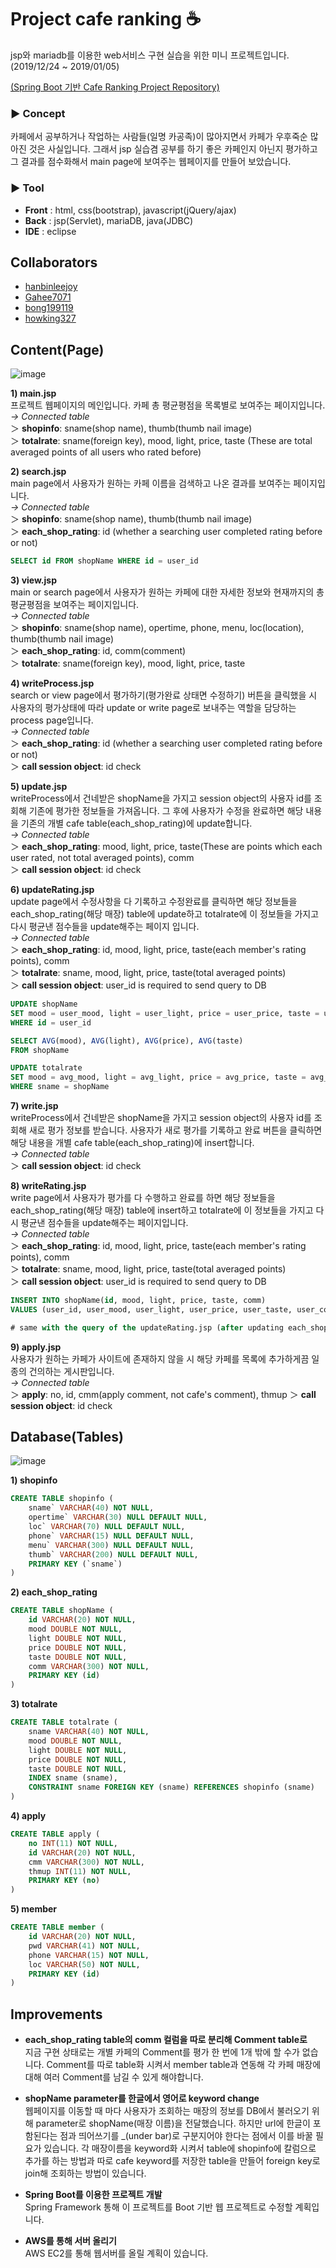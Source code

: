 # Project cafe ranking :coffee:

jsp와 mariadb를 이용한 web서비스 구현 실습을 위한 미니 프로젝트입니다.  
(2019/12/24 ~ 2019/01/05)

[(Spring Boot 기반 Cafe Ranking Project Repository)](https://github.com/hanbinleejoy/cagong-ranking-project)

### ▶ Concept
카페에서 공부하거나 작업하는 사람들(일명 카공족)이 많아지면서 카페가 우후죽순 많아진 것은 사실입니다. 그래서 jsp 실습겸 공부를 하기 좋은 카페인지 아닌지 평가하고 그 결과를 점수화해서 main page에 보여주는 웹페이지를 만들어 보았습니다.

### ▶ Tool
- **Front** : html, css(bootstrap), javascript(jQuery/ajax)  
- **Back** : jsp(Servlet), mariaDB, java(JDBC)
- **IDE** : eclipse

## Collaborators

- [hanbinleejoy](https://github.com/hanbinleejoy)
- [Gahee7071](https://github.com/Gahee707l)  
- [bong199119](https://github.com/bong199119)  
- [howking327](https://github.com/howking327)

## Content(Page)

![image](https://user-images.githubusercontent.com/41675375/72218268-93328580-357c-11ea-86b6-013856fb4de2.png)

**1) main.jsp**  
프로젝트 웹페이지의 메인입니다. 카페 총 평균평점을 목록별로 보여주는 페이지입니다.  
*→ Connected table*  
  ＞ **shopinfo**: sname(shop name), thumb(thumb nail image)  
  ＞ **totalrate**: sname(foreign key), mood, light, price, taste (These are total averaged points of all users who rated before)

**2) search.jsp**  
main page에서 사용자가 원하는 카페 이름을 검색하고 나온 결과를 보여주는 페이지입니다.  
*→ Connected table*  
  ＞ **shopinfo**: sname(shop name), thumb(thumb nail image)  
  ＞ **each_shop_rating**: id (whether a searching user completed rating before or not)
  ```sql
  SELECT id FROM shopName WHERE id = user_id
  ```
  
**3) view.jsp**  
main or search page에서 사용자가 원하는 카페에 대한 자세한 정보와 현재까지의 총 평균평점을 보여주는 페이지입니다.  
*→ Connected table*  
  ＞ **shopinfo**: sname(shop name), opertime, phone, menu, loc(location), thumb(thumb nail image)  
  ＞ **each_shop_rating**: id, comm(comment)  
  ＞ **totalrate**: sname(foreign key), mood, light, price, taste

**4) writeProcess.jsp**  
search or view page에서 평가하기(평가완료 상태면 수정하기) 버튼을 클릭했을 시 사용자의 평가상태에 따라 update or write page로 보내주는 역할을 담당하는 process page입니다.  
*→ Connected table*  
  ＞ **each_shop_rating**: id (whether a searching user completed rating before or not)  
  ＞ **call session object**: id check 

**5) update.jsp**  
writeProcess에서 건네받은 shopName을 가지고 session object의 사용자 id를 조회해 기존에 평가한 정보들을 가져옵니다. 그 후에 사용자가 수정을 완료하면 해당 내용을 기존의 개별 cafe table(each_shop_rating)에 update합니다.  
*→ Connected table*  
  ＞ **each_shop_rating**: mood, light, price, taste(These are points which each user rated, not total averaged points), comm  
  ＞ **call session object**: id check

**6) updateRating.jsp**  
update page에서 수정사항을 다 기록하고 수정완료를 클릭하면 해당 정보들을 each_shop_rating(해당 매장) table에 update하고 totalrate에 이 정보들을 가지고 다시 평균낸 점수들을 update해주는 페이지 입니다.  
*→ Connected table*  
  ＞ **each_shop_rating**: id, mood, light, price, taste(each member's rating points), comm  
  ＞ **totalrate**: sname, mood, light, price, taste(total averaged points)  
  ＞ **call session object**: user_id is required to send query to DB
  ```sql
  UPDATE shopName 
  SET mood = user_mood, light = user_light, price = user_price, taste = user_taste
  WHERE id = user_id
  
  SELECT AVG(mood), AVG(light), AVG(price), AVG(taste)
  FROM shopName
  
  UPDATE totalrate
  SET mood = avg_mood, light = avg_light, price = avg_price, taste = avg_taste
  WHERE sname = shopName
  ```
 
**7) write.jsp**  
writeProcess에서 건네받은 shopName을 가지고 session object의 사용자 id를 조회해 새로 평가 정보를 받습니다. 사용자가 새로 평가를 기록하고 완료 버튼을 클릭하면 해당 내용을 개별 cafe table(each_shop_rating)에 insert합니다.  
*→ Connected table*  
  ＞ **call session object**: id check

**8) writeRating.jsp**  
write page에서 사용자가 평가를 다 수행하고 완료를 하면 해당 정보들을 each_shop_rating(해당 매장) table에 insert하고 totalrate에 이 정보들을 가지고 다시 평균낸 점수들을 update해주는 페이지입니다.  
*→ Connected table*  
  ＞ **each_shop_rating**: id, mood, light, price, taste(each member's rating points), comm  
  ＞ **totalrate**: sname, mood, light, price, taste(total averaged points)  
  ＞ **call session object**: user_id is required to send query to DB
  ```sql
  INSERT INTO shopName(id, mood, light, price, taste, comm)
  VALUES (user_id, user_mood, user_light, user_price, user_taste, user_comm)
  
  # same with the query of the updateRating.jsp (after updating each_shop_rating table)
  ```
  
**9) apply.jsp**  
사용자가 원하는 카페가 사이트에 존재하지 않을 시 해당 카페를 목록에 추가하게끔 일종의 건의하는 게시판입니다.  
*→ Connected table*  
  ＞ **apply**: no, id, cmm(apply comment, not cafe's comment), thmup
  ＞ **call session object**: id check
  
## Database(Tables)

![image](https://user-images.githubusercontent.com/41675375/72217965-7e53f300-3578-11ea-9922-550407d6e225.png)

**1) shopinfo**  
```sql
CREATE TABLE shopinfo (
	sname` VARCHAR(40) NOT NULL,
	opertime` VARCHAR(30) NULL DEFAULT NULL,
	loc` VARCHAR(70) NULL DEFAULT NULL,
	phone` VARCHAR(15) NULL DEFAULT NULL,
	menu` VARCHAR(300) NULL DEFAULT NULL,
	thumb` VARCHAR(200) NULL DEFAULT NULL,
	PRIMARY KEY (`sname`)
)
```

**2) each_shop_rating** 
```sql
CREATE TABLE shopName (
	id VARCHAR(20) NOT NULL,
	mood DOUBLE NOT NULL,
	light DOUBLE NOT NULL,
	price DOUBLE NOT NULL,
	taste DOUBLE NOT NULL,
	comm VARCHAR(300) NOT NULL,
	PRIMARY KEY (id)
)
```

**3) totalrate**  
```sql
CREATE TABLE totalrate (
	sname VARCHAR(40) NOT NULL,
	mood DOUBLE NOT NULL,
	light DOUBLE NOT NULL,
	price DOUBLE NOT NULL,
	taste DOUBLE NOT NULL,
	INDEX sname (sname),
	CONSTRAINT sname FOREIGN KEY (sname) REFERENCES shopinfo (sname)
)
```

**4) apply**  
```sql
CREATE TABLE apply (
	no INT(11) NOT NULL,
	id VARCHAR(20) NOT NULL,
	cmm VARCHAR(300) NOT NULL,
	thmup INT(11) NOT NULL,
	PRIMARY KEY (no)
)
```

**5) member**  
```sql
CREATE TABLE member (
	id VARCHAR(20) NOT NULL,
	pwd VARCHAR(41) NOT NULL,
	phone VARCHAR(15) NOT NULL,
	loc VARCHAR(50) NOT NULL,
	PRIMARY KEY (id)
)
```
  
## Improvements
  
- **each_shop_rating table의 comm 컬럼을 따로 분리해 Comment table로**  
지금 구현 상태로는 개별 카페의 Comment를 평가 한 번에 1개 밖에 할 수가 없습니다. Comment를 따로 table화 시켜서 member table과 연동해 각 카페 매장에 대해 여러 Comment를 남길 수 있게 해야합니다.
  
- **shopName parameter를 한글에서 영어로 keyword change**  
웹페이지를 이동할 때 마다 사용자가 조회하는 매장의 정보를 DB에서 불러오기 위해 parameter로 shopName(매장 이름)을 전달했습니다. 하지만 url에 한글이 포함된다는 점과 띄어쓰기를 \_(under bar)로 구분지어야 한다는 점에서 이를 바꿀 필요가 있습니다. 각 매장이름을 keyword화 시켜서 table에 shopinfo에 칼럼으로 추가를 하는 방법과 따로 cafe keyword를 저장한 table을 만들어 foreign key로 join해 조회하는 방법이 있습니다.

- **Spring Boot를 이용한 프로젝트 개발**  
Spring Framework 통해 이 프로젝트를 Boot 기반 웹 프로젝트로 수정할 계획입니다.

- **AWS를 통해 서버 올리기**  
AWS EC2를 통해 웹서버를 올릴 계획이 있습니다.
